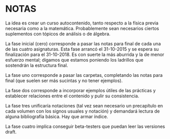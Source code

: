# NOTAS

La idea es crear un curso autocontenido, tanto respecto a la física previa necesaria
como a la matemática. Probablemente sean necesarios ciertos suplementos con tópicos
de análisis o de álgebra.

La fase inicial (cero) corresponde a pasar las notas para final de cada una de las
cuatro asignaturas. Esta fase arrancó el 31-10-2015 y se espera su finalización
para el 31-10-2018. Es con suerte la más aburrida y la de menor esfuerzo mental;
digamos que estamos poniendo los ladrillos que sostendrán la estructura final.

La fase uno corresponde a pasar las carpetas, completando las notas para final 
(que suelen ser más sucintas y no tener ejemplos).

La fase dos corresponde a incorporar ejemplos útiles de las prácticas y establecer
relaciones entre el contenido y pulir su consistencia.

La fase tres unificaría notaciones (tal vez sean necesario un precapítulo en cada
volumen con los signos usuales y notación) y demandará lectura de alguna bibliografía
básica. Hay que armar índice.

La fase cuatro implica conseguir beta-testers que puedan leer las versiones draft.
